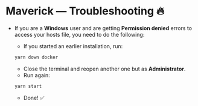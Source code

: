# Maverick — Troubleshooting 🔥 

- If you are a **Windows** user and are getting **Permission denied** errors
to access your hosts file, you need to do the following:

  * If you started an earlier installation, run:

  ```sh
  yarn down docker
  ```

  * Close the terminal and reopen another one but as **Administrator**.
  * Run again:

  ```sh
  yarn start
  ```

  * Done! ✅ 

